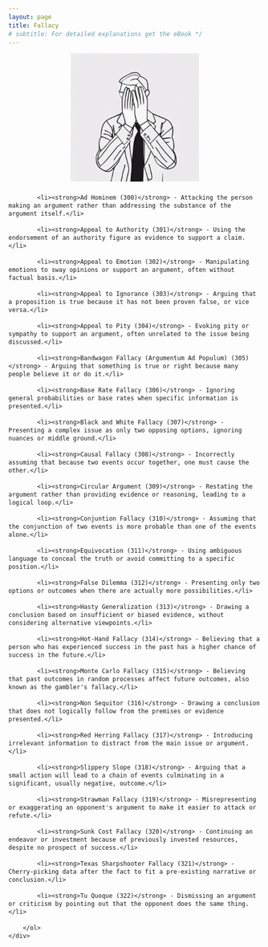 ```yaml
---
layout: page
title: Fallacy
# subtitle: For detailed explanations get the eBook */ 
---
```


<style>
    .center-content {
        text-align: center; /* Center align the content */
    }

    .content-container {
        margin-top: 20px; /* Add space between the image and the text */
        text-align: left; /* Align text to the left */
    }

    .content-container ol {
        padding-left: 0; /* Remove default padding for the list */
    }

    .content-container li {
        margin-bottom: 10px; /* Adjust the margin between list items */
    }
</style>

<div class="center-content">
    <img src="/img/galleryImages/Fallacy.png" width="256" height="256" alt="Fallacy Image">
    <div class="content-container">
        <ol>
    
            <li><strong>Ad Hominem (300)</strong> - Attacking the person making an argument rather than addressing the substance of the argument itself.</li>
        
            <li><strong>Appeal to Authority (301)</strong> - Using the endorsement of an authority figure as evidence to support a claim.</li>
        
            <li><strong>Appeal to Emotion (302)</strong> - Manipulating emotions to sway opinions or support an argument, often without factual basis.</li>
        
            <li><strong>Appeal to Ignorance (303)</strong> - Arguing that a proposition is true because it has not been proven false, or vice versa.</li>
        
            <li><strong>Appeal to Pity (304)</strong> - Evoking pity or sympathy to support an argument, often unrelated to the issue being discussed.</li>
        
            <li><strong>Bandwagon Fallacy (Argumentum Ad Populum) (305)</strong> - Arguing that something is true or right because many people believe it or do it.</li>
        
            <li><strong>Base Rate Fallacy (306)</strong> - Ignoring general probabilities or base rates when specific information is presented.</li>
        
            <li><strong>Black and White Fallacy (307)</strong> - Presenting a complex issue as only two opposing options, ignoring nuances or middle ground.</li>
        
            <li><strong>Causal Fallacy (308)</strong> - Incorrectly assuming that because two events occur together, one must cause the other.</li>
        
            <li><strong>Circular Argument (309)</strong> - Restating the argument rather than providing evidence or reasoning, leading to a logical loop.</li>
        
            <li><strong>Conjuntion Fallacy (310)</strong> - Assuming that the conjunction of two events is more probable than one of the events alone.</li>
        
            <li><strong>Equivocation (311)</strong> - Using ambiguous language to conceal the truth or avoid committing to a specific position.</li>
        
            <li><strong>False Dilemma (312)</strong> - Presenting only two options or outcomes when there are actually more possibilities.</li>
        
            <li><strong>Hasty Generalization (313)</strong> - Drawing a conclusion based on insufficient or biased evidence, without considering alternative viewpoints.</li>
        
            <li><strong>Hot-Hand Fallacy (314)</strong> - Believing that a person who has experienced success in the past has a higher chance of success in the future.</li>
        
            <li><strong>Monte Carlo Fallacy (315)</strong> - Believing that past outcomes in random processes affect future outcomes, also known as the gambler's fallacy.</li>
        
            <li><strong>Non Sequitor (316)</strong> - Drawing a conclusion that does not logically follow from the premises or evidence presented.</li>
        
            <li><strong>Red Herring Fallacy (317)</strong> - Introducing irrelevant information to distract from the main issue or argument.</li>
        
            <li><strong>Slippery Slope (318)</strong> - Arguing that a small action will lead to a chain of events culminating in a significant, usually negative, outcome.</li>
        
            <li><strong>Strawman Fallacy (319)</strong> - Misrepresenting or exaggerating an opponent's argument to make it easier to attack or refute.</li>
        
            <li><strong>Sunk Cost Fallacy (320)</strong> - Continuing an endeavor or investment because of previously invested resources, despite no prospect of success.</li>
        
            <li><strong>Texas Sharpshooter Fallacy (321)</strong> - Cherry-picking data after the fact to fit a pre-existing narrative or conclusion.</li>
        
            <li><strong>Tu Quoque (322)</strong> - Dismissing an argument or criticism by pointing out that the opponent does the same thing.</li>
        
        </ol>
    </div>
</div>
    
